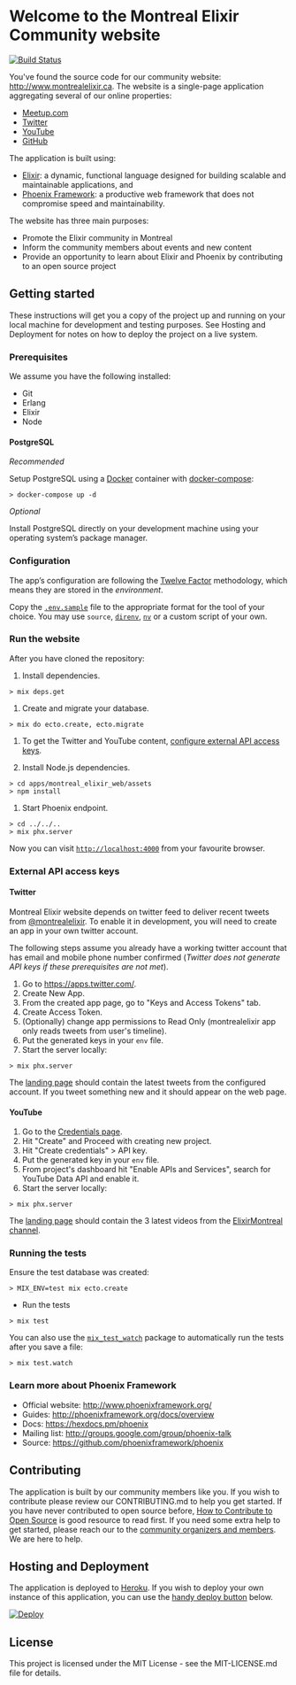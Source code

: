 # Welcome to the Montreal Elixir Community website

[![Build Status](https://travis-ci.org/montrealelixir/website.svg?branch=master)](https://travis-ci.org/montrealelixir/website)

You've found the source code for our community website: http://www.montrealelixir.ca. The
website is a single-page application aggregating several of our online properties:

  * [Meetup.com](https://www.meetup.com/montrealelixir)
  * [Twitter](https://twitter.com/montrealelixir)
  * [YouTube](https://www.youtube.com/channel/UCftyx5k7K_0a3wIGRtE2YQw)
  * [GitHub](https://github.com/montrealelixir)

The application is built using:

  * [Elixir](https://elixir-lang.org/): a dynamic, functional language designed for
    building scalable and maintainable applications, and
  * [Phoenix Framework](http://www.phoenixframework.org/): a productive web framework
    that does not compromise speed and maintainability.

The website has three main purposes:

  * Promote the Elixir community in Montreal
  * Inform the community members about events and new content
  * Provide an opportunity to learn about Elixir and Phoenix by contributing to an
    open source project

## Getting started

These instructions will get you a copy of the project up and running on your local machine
for development and testing purposes. See Hosting and Deployment for notes on how to deploy
the project on a live system.

### Prerequisites

We assume you have the following installed:

  * Git
  * Erlang
  * Elixir
  * Node

#### PostgreSQL

_Recommended_

Setup PostgreSQL using a [Docker](https://www.docker.com/) container with [docker-compose](./docker-compose.yml):

```shell
> docker-compose up -d
```

_Optional_

Install PostgreSQL directly on your development machine using your operating system’s package manager.

### Configuration

The app’s configuration are following the [Twelve Factor](https://12factor.net/config)
methodology, which means they are stored in the _environment_.

Copy the [`.env.sample`](./.env.sample) file to the appropriate format for the tool of your choice. You may use `source`, [`direnv`](https://direnv.net), [`nv`](https://github.com/jcouture/nv) or a custom script of your own.

### Run the website

After you have cloned the repository:

1. Install dependencies.

  ```shell
  > mix deps.get
  ```

1. Create and migrate your database.

  ```shell
  > mix do ecto.create, ecto.migrate
  ```

1. To get the Twitter and YouTube content, [configure external API access keys](#configure-external-api-access-keys).

1. Install Node.js dependencies.

  ```shell
  > cd apps/montreal_elixir_web/assets
  > npm install
  ```

1. Start Phoenix endpoint.
  ```shell
  > cd ../../..
  > mix phx.server
  ```

Now you can visit [`http://localhost:4000`](http://localhost:4000) from your favourite browser.

### External API access keys

#### Twitter

Montreal Elixir website depends on twitter feed to deliver recent tweets from
[@montrealelixir](https://twitter.com/montrealelixir). To enable it in development,
you will need to create an app in your own twitter account.

The following steps assume you already have a working twitter account that has email and mobile
phone number confirmed (_Twitter does not generate API keys if these prerequisites are not met_).

1. Go to https://apps.twitter.com/.
2. Create New App.
3. From the created app page, go to "Keys and Access Tokens" tab.
4. Create Access Token.
5. (Optionally) change app permissions to Read Only (montrealelixir app only reads tweets from user's timeline).
6. Put the generated keys in your `env` file.
7. Start the server locally:

```shell
> mix phx.server
```

The [landing page](http://localhost:4000/) should contain the latest tweets from the
configured account. If you tweet something new and it should appear on the web page.

#### YouTube

1. Go to the [Credentials page](https://console.developers.google.com/apis/credentials?project=_).
2. Hit "Create" and Proceed with creating new project.
3. Hit "Create credentials" > API key.
4. Put the generated key in your `env` file.
5. From project's dashboard hit "Enable APIs and Services", search for YouTube Data API and enable it.
6. Start the server locally:

```shell
> mix phx.server
```

The [landing page](http://localhost:4000/) should contain the 3 latest videos from the
[ElixirMontreal channel](https://youtube.com/channel/UCftyx5k7K_0a3wIGRtE2YQw).

### Running the tests

Ensure the test database was created:

```shell
> MIX_ENV=test mix ecto.create
```

* Run the tests

```shell
> mix test
```

You can also use the [`mix_test_watch`](https://github.com/lpil/mix-test.watch) package to
automatically run the tests after you save a file:

```shell
> mix test.watch
```

### Learn more about Phoenix Framework

  * Official website: http://www.phoenixframework.org/
  * Guides: http://phoenixframework.org/docs/overview
  * Docs: https://hexdocs.pm/phoenix
  * Mailing list: http://groups.google.com/group/phoenix-talk
  * Source: https://github.com/phoenixframework/phoenix

## Contributing

The application is built by our community members like you. If you wish to contribute please review
our CONTRIBUTING.md to help you get started. If you have never contributed to open source before,
[How to Contribute to Open Source](https://opensource.guide/how-to-contribute/) is good resource to
read first. If you need some extra help to get started, please reach our to the [community
organizers and members](https://www.meetup.com/montrealelixir/members/?sort=join_date&desc=0). We
are here to help.

## Hosting and Deployment

The application is deployed to [Heroku](https://www.heroku.com/). If you wish to deploy your own
instance of this application, you can use the [handy deploy button](https://devcenter.heroku.com/articles/heroku-button)
below.

[![Deploy](https://www.herokucdn.com/deploy/button.svg)](https://heroku.com/deploy)

## License

This project is licensed under the MIT License - see the MIT-LICENSE.md file for details.
